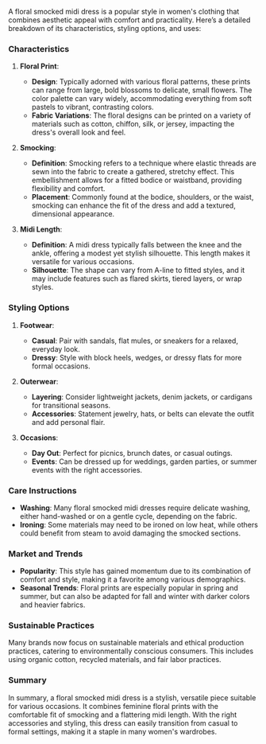 A floral smocked midi dress is a popular style in women's clothing that combines aesthetic appeal with comfort and practicality. Here’s a detailed breakdown of its characteristics, styling options, and uses:

### Characteristics

1. **Floral Print**:
   - **Design**: Typically adorned with various floral patterns, these prints can range from large, bold blossoms to delicate, small flowers. The color palette can vary widely, accommodating everything from soft pastels to vibrant, contrasting colors.
   - **Fabric Variations**: The floral designs can be printed on a variety of materials such as cotton, chiffon, silk, or jersey, impacting the dress's overall look and feel.

2. **Smocking**:
   - **Definition**: Smocking refers to a technique where elastic threads are sewn into the fabric to create a gathered, stretchy effect. This embellishment allows for a fitted bodice or waistband, providing flexibility and comfort.
   - **Placement**: Commonly found at the bodice, shoulders, or the waist, smocking can enhance the fit of the dress and add a textured, dimensional appearance.

3. **Midi Length**:
   - **Definition**: A midi dress typically falls between the knee and the ankle, offering a modest yet stylish silhouette. This length makes it versatile for various occasions.
   - **Silhouette**: The shape can vary from A-line to fitted styles, and it may include features such as flared skirts, tiered layers, or wrap styles.

### Styling Options

1. **Footwear**:
   - **Casual**: Pair with sandals, flat mules, or sneakers for a relaxed, everyday look.
   - **Dressy**: Style with block heels, wedges, or dressy flats for more formal occasions.

2. **Outerwear**:
   - **Layering**: Consider lightweight jackets, denim jackets, or cardigans for transitional seasons.
   - **Accessories**: Statement jewelry, hats, or belts can elevate the outfit and add personal flair.

3. **Occasions**:
   - **Day Out**: Perfect for picnics, brunch dates, or casual outings.
   - **Events**: Can be dressed up for weddings, garden parties, or summer events with the right accessories.

### Care Instructions

- **Washing**: Many floral smocked midi dresses require delicate washing, either hand-washed or on a gentle cycle, depending on the fabric.
- **Ironing**: Some materials may need to be ironed on low heat, while others could benefit from steam to avoid damaging the smocked sections.

### Market and Trends

- **Popularity**: This style has gained momentum due to its combination of comfort and style, making it a favorite among various demographics.
- **Seasonal Trends**: Floral prints are especially popular in spring and summer, but can also be adapted for fall and winter with darker colors and heavier fabrics.

### Sustainable Practices

Many brands now focus on sustainable materials and ethical production practices, catering to environmentally conscious consumers. This includes using organic cotton, recycled materials, and fair labor practices.

### Summary

In summary, a floral smocked midi dress is a stylish, versatile piece suitable for various occasions. It combines feminine floral prints with the comfortable fit of smocking and a flattering midi length. With the right accessories and styling, this dress can easily transition from casual to formal settings, making it a staple in many women's wardrobes.